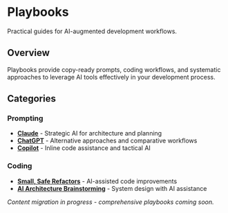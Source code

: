 # Playbooks

Practical guides for AI-augmented development workflows.

## Overview

Playbooks provide copy-ready prompts, coding workflows, and systematic approaches to leverage AI tools effectively in your development process.

## Categories

### Prompting
- **[Claude](prompting/claude.md)** - Strategic AI for architecture and planning
- **[ChatGPT](prompting/chatgpt.md)** - Alternative approaches and comparative workflows
- **[Copilot](prompting/copilot.md)** - Inline code assistance and tactical AI

### Coding
- **[Small, Safe Refactors](coding/refactor-small-changes.md)** - AI-assisted code improvements
- **[AI Architecture Brainstorming](coding/ai-arch-brainstorming.md)** - System design with AI assistance

*Content migration in progress - comprehensive playbooks coming soon.*